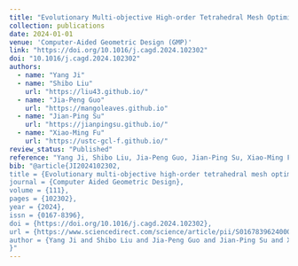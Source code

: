 ```yaml
---
title: "Evolutionary Multi-objective High-order Tetrahedral Mesh Optimization"
collection: publications
date: 2024-01-01
venue: 'Computer-Aided Geometric Design (GMP)'
link: "https://doi.org/10.1016/j.cagd.2024.102302"
doi: "10.1016/j.cagd.2024.102302"
authors: 
  - name: "Yang Ji"
  - name: "Shibo Liu"
    url: "https://liu43.github.io/"
  - name: "Jia-Peng Guo"
    url: "https://mangoleaves.github.io"
  - name: "Jian-Ping Su"
    url: "https://jianpingsu.github.io/"
  - name: "Xiao-Ming Fu"
    url: "https://ustc-gcl-f.github.io/"
review_status: "Published"
reference: "Yang Ji, Shibo Liu, Jia-Peng Guo, Jian-Ping Su, Xiao-Ming Fu, Evolutionary multi-objective high-order tetrahedral mesh optimization, Computer Aided Geometric Design, Volume 111, 2024, https://doi.org/10.1016/j.cagd.2024.102302."
bib: "@article{JI2024102302,
title = {Evolutionary multi-objective high-order tetrahedral mesh optimization},
journal = {Computer Aided Geometric Design},
volume = {111},
pages = {102302},
year = {2024},
issn = {0167-8396},
doi = {https://doi.org/10.1016/j.cagd.2024.102302},
url = {https://www.sciencedirect.com/science/article/pii/S0167839624000360},
author = {Yang Ji and Shibo Liu and Jia-Peng Guo and Jian-Ping Su and Xiao-Ming Fu},
}"
---
```

